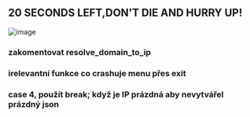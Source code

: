 ## 20 SECONDS LEFT,DON'T DIE AND HURRY UP!
![image](https://github.com/user-attachments/assets/e612801a-4a7d-44f4-98b7-efa777f0bf42)
### zakomentovat resolve_domain_to_ip
### irelevantní funkce co crashuje menu přes exit

### case 4, použít break; když je IP prázdná aby nevytvářel prázdný json
